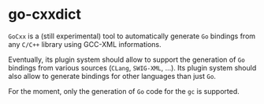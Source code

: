 go-cxxdict
==========

`GoCxx` is a (still experimental) tool to automatically generate `Go`
bindings from any `C/C++` library using GCC-XML informations.

Eventually, its plugin system should allow to support the generation
of `Go` bindings from various sources (`CLang`, `SWIG-XML`, ...).
Its plugin system should also allow to generate bindings for other
languages than just `Go`.

For the moment, only the generation of `Go` code for the `gc` is
supported.

